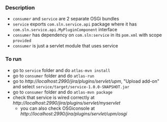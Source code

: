 ### Description
- `consumer` and `service` are 2 separate OSGi bundles
- `service` exports `com.sln.service.api` package where it has `com.sln.service.api.MyPluginComponent` interface
- `consumer` has dependency on `com.sln:service` in its `pom.xml` with scope `provided`
- `consumer` is just a servlet module that uses service


### To run

- go to `service` folder and do `atlas-mvn install`
- go to `consumer` folder and do `atlas-run`
- go to *http://localhost:2990/jira/plugins/servlet/upm*, "Upload add-on" and select `service/target/service-1.0.0-SNAPSHOT.jar`
- go to `consumer` folder and do `atlas-mvn package`
- check that service is wired correctly at *http://localhost:2990/jira/plugins/servlet/myservlet*
	- you can also check OSGiconsole at *http://localhost:2990/jira/plugins/servlet/upm/osgi*
